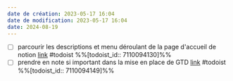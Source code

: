 ```yaml
---
date de création: 2023-05-17 16:04
date de modification: 2023-05-17 16:04
date: 2024-08-19
---
```

- [ ] parcourir les descriptions et menu déroulant de la page d'accueil de notion [link](https://todoist.com/showTask?id=7110094130) #todoist %%[todoist_id:: 7110094130]%%
- [ ] prendre en note si important dans la mise en place de GTD [link](https://todoist.com/showTask?id=7110094149) #todoist %%[todoist_id:: 7110094149]%%
